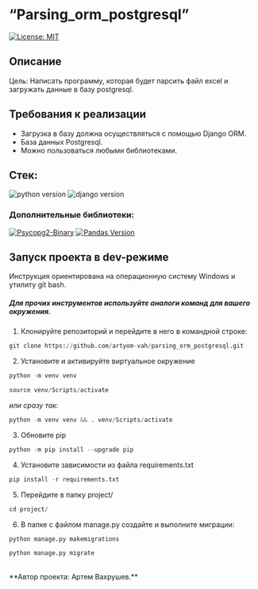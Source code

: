  # “Parsing_orm_postgresql”
 [![License: MIT](https://img.shields.io/badge/License-MIT-brightgreen.svg)](https://opensource.org/licenses/MIT)


## Описание
Цель: Написать программу, которая будет парсить файл excel и загружать данные в базу postgresql.

## Требования к реализации
- Загрузка в базу должна осуществляться с помощью Django ORM.
- База данных Postgresql.
- Можно пользоваться любыми библиотеками.


## **Стек:**
![python version](https://img.shields.io/badge/Python-3.11-green) ![django version](https://img.shields.io/badge/Django-4.2.1-green)


### **Дополнительные библиотеки:**
[![Psycopg2-Binary](https://img.shields.io/badge/Psycopg2--Binary-v2.9.1-blue)](https://pypi.org/project/psycopg2-binary/)
[![Pandas Version](https://img.shields.io/badge/Pandas-1.3.0-blue.svg)](https://pandas.pydata.org/)

[//]: # ([![django-allauth]&#40;https://img.shields.io/badge/django--allauth-0.54.0-blue?style=flat-square&#41;]&#40;https://django-allauth.readthedocs.io/en/latest/&#41; [![folium]&#40;https://img.shields.io/badge/folium-0.14-blue&#41;]&#40;https://python-visualization.github.io/folium/&#41;  [![django-smart-selects]&#40;https://img.shields.io/badge/geocoder-1.38.1-blue&#41;]&#40;https://pypi.org/project/geocoder/&#41; [![flake8]&#40;https://img.shields.io/badge/flake8-5.0.4-blue&#41;]&#40;https://pypi.org/project/flake8/5.0.4/&#41;)

## **Запуск проекта в dev-режиме**
Инструкция ориентирована на операционную систему Windows и утилиту git bash.<br/>
##### Для прочих инструментов используйте аналоги команд для вашего окружения.

1. Клонируйте репозиторий и перейдите в него в командной строке:
```python
git clone https://github.com/artyom-vah/parsing_orm_postgresql.git
```

2. Установите и активируйте виртуальное окружение
```python
python -m venv venv
```

```python
source venv/Scripts/activate
```

_или сразу так:_

```python
python -m venv venv && . venv/Scripts/activate
```

3. Обновите pip 
```python
python -m pip install --upgrade pip
```

4. Установите зависимости из файла requirements.txt
```python
pip install -r requirements.txt
```

5. Перейдите в папку project/
```python
cd project/
```

6. В папке с файлом manage.py создайте и выполните миграции:
```python
python manage.py makemigrations 
```
```python
python manage.py migrate
```
<br>
**Автор проекта: Артем Вахрушев.**
